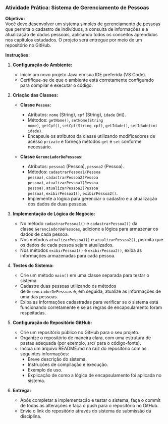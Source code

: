 ### **Atividade Prática: Sistema de Gerenciamento de Pessoas**

**Objetivo:**  
Você deve desenvolver um sistema simples de gerenciamento de pessoas que permita o cadastro de indivíduos, a consulta de informações e a atualização de dados pessoais, aplicando todos os conceitos aprendidos nos capítulos estudados. O projeto será entregue por meio de um repositório no GitHub.

**Instruções:**

1. **Configuração do Ambiente:**
    
    - Inicie um novo projeto Java em sua IDE preferida (VS Code).
    - Certifique-se de que o ambiente está corretamente configurado para compilar e executar o código.
2. **Criação das Classes:**
    
    - **Classe `Pessoa`:**
        
        - Atributos: `nome` (String), `cpf` (String), `idade` (int).
        - Métodos: `getNome()`, `setNome(String nome)`, `getCpf()`, `setCpf(String cpf)`, `getIdade()`, `setIdade(int idade)`.
        - Encapsule os atributos da classe utilizando modificadores de acesso `private` e forneça métodos `get` e `set` conforme necessário.
    - **Classe `GerenciadorDePessoas`:**
        
        - Atributos: `pessoa1` (Pessoa), `pessoa2` (Pessoa).
        - Métodos: `cadastrarPessoa1(Pessoa pessoa)`, `cadastrarPessoa2(Pessoa pessoa)`, `atualizarPessoa1(Pessoa pessoa)`, `atualizarPessoa2(Pessoa pessoa)`, `exibirPessoa1()`, `exibirPessoa2()`.
        - Implemente a lógica para gerenciar o cadastro e a atualização dos dados de duas pessoas.
3. **Implementação de Lógica de Negócio:**
    
    - No método `cadastrarPessoa1()` e `cadastrarPessoa2()` da classe `GerenciadorDePessoas`, adicione a lógica para armazenar os dados de cada pessoa.
    - Nos métodos `atualizarPessoa1()` e `atualizarPessoa2()`, permita que os dados de cada pessoa sejam atualizados.
    - Nos métodos `exibirPessoa1()` e `exibirPessoa2()`, exiba as informações armazenadas para cada pessoa.
4. **Testes do Sistema:**
    
    - Crie um método `main()` em uma classe separada para testar o sistema.
    - Cadastre duas pessoas utilizando os métodos de `GerenciadorDePessoas` e, em seguida, atualize as informações de uma das pessoas.
    - Exiba as informações cadastradas para verificar se o sistema está funcionando corretamente e se as regras de encapsulamento foram respeitadas.
5. **Configuração do Repositório GitHub:**
    
    - Crie um repositório público no GitHub para o seu projeto.
    - Organize o repositório de maneira clara, com uma estrutura de pastas adequada (por exemplo, src/ para o código-fonte).
    - Inclua um arquivo README.md na raiz do repositório com as seguintes informações:
        - Breve descrição do sistema.
        - Instruções de compilação e execução.
        - Exemplo de uso.
        - Explicação de como a lógica de encapsulamento foi aplicada no sistema.
6. **Entrega:**
    
    - Após completar a implementação e testar o sistema, faça o commit de todas as alterações e faça o push para o repositório no GitHub.
    - Envie o link do repositório através do sistema de submissão da disciplina.